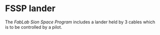 # FSSP lander

The _FabLab Sion Space Program_ includes a lander held by 3 cables which is to be controlled by a pilot.
